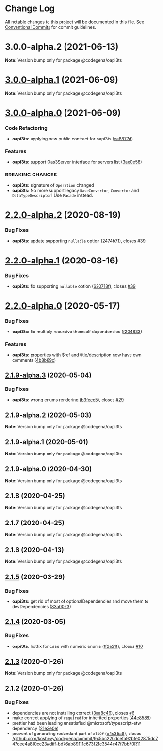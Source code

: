 # Change Log

All notable changes to this project will be documented in this file.
See [Conventional Commits](https://conventionalcommits.org) for commit guidelines.

# 3.0.0-alpha.2 (2021-06-13)

**Note:** Version bump only for package @codegena/oapi3ts





# [3.0.0-alpha.1](https://github.com/koshevy/codegena/compare/@codegena/oapi3ts@3.0.0-alpha.0...@codegena/oapi3ts@3.0.0-alpha.1) (2021-06-09)

**Note:** Version bump only for package @codegena/oapi3ts





# [3.0.0-alpha.0](https://github.com/koshevy/codegena/compare/@codegena/oapi3ts@2.2.0-alpha.2...@codegena/oapi3ts@3.0.0-alpha.0) (2021-06-09)


### Code Refactoring

* **oapi3ts:** applying new public contract for oapi3ts ([ea8877d](https://github.com/koshevy/codegena/commit/ea8877d80145191b1b65ea6698eefcd4dba15b81))


### Features

* **oapi3ts:** support Oas3Server interface for servers list ([3ae0e58](https://github.com/koshevy/codegena/commit/3ae0e5883121e47f317276bd1d4fbd006ec3d966))


### BREAKING CHANGES

* **oapi3ts:** signature of `Operation` changed
* **oapi3ts:** No more support legacy `BaseConvertor`, `Convertor` and `DataTypeDescriptor`! Use `Facade` instead.





# [2.2.0-alpha.2](https://github.com/koshevy/codegena/compare/@codegena/oapi3ts@2.2.0-alpha.1...@codegena/oapi3ts@2.2.0-alpha.2) (2020-08-19)


### Bug Fixes

* **oapi3ts:** update supporting `nullable` option ([2474b71](https://github.com/koshevy/codegena/commit/2474b71c0a3b22e0bcf34f13e672c2bc4522d9ab)), closes [#39](https://github.com/koshevy/codegena/issues/39)





# [2.2.0-alpha.1](https://github.com/koshevy/codegena/compare/@codegena/oapi3ts@2.2.0-alpha.0...@codegena/oapi3ts@2.2.0-alpha.1) (2020-08-16)


### Bug Fixes

* **oapi3ts:** fix supporting `nullable` option ([620718f](https://github.com/koshevy/codegena/commit/620718f499253178606a5c7e80f4ef219fd11d99)), closes [#39](https://github.com/koshevy/codegena/issues/39)





# [2.2.0-alpha.0](https://github.com/koshevy/codegena/compare/@codegena/oapi3ts@2.1.9-alpha.3...@codegena/oapi3ts@2.2.0-alpha.0) (2020-05-17)


### Bug Fixes

* **oapi3ts:** fix multiply recursive themself dependencies ([f204833](https://github.com/koshevy/codegena/commit/f204833be942d1bd720f2998d9da239ff6c1052a))


### Features

* **oapi3ts:** properties with $ref and title/description now have own comments ([4b8b89c](https://github.com/koshevy/codegena/commit/4b8b89c52df528d8ac9c6b2fd346f62b68877279))





## [2.1.9-alpha.3](https://github.com/koshevy/codegena/compare/@codegena/oapi3ts@2.1.9-alpha.2...@codegena/oapi3ts@2.1.9-alpha.3) (2020-05-04)


### Bug Fixes

* **oapi3ts:** wrong enums rendering ([b3feec5](https://github.com/koshevy/codegena/commit/b3feec5dfeb6d60e7eb6ff0a953a25b4fe9d9969)), closes [#29](https://github.com/koshevy/codegena/issues/29)





## 2.1.9-alpha.2 (2020-05-03)

**Note:** Version bump only for package @codegena/oapi3ts





## 2.1.9-alpha.1 (2020-05-01)

**Note:** Version bump only for package @codegena/oapi3ts





## 2.1.9-alpha.0 (2020-04-30)

**Note:** Version bump only for package @codegena/oapi3ts





## 2.1.8 (2020-04-25)

**Note:** Version bump only for package @codegena/oapi3ts





## 2.1.7 (2020-04-25)

**Note:** Version bump only for package @codegena/oapi3ts





## 2.1.6 (2020-04-13)

**Note:** Version bump only for package @codegena/oapi3ts





## [2.1.5](https://github.com/koshevy/codegena/compare/@codegena/oapi3ts@2.1.4...@codegena/oapi3ts@2.1.5) (2020-03-29)


### Bug Fixes

* **oapi3ts:** get rid of most of optionalDependencies and move them to devDependencies ([83a0023](https://github.com/koshevy/codegena/commit/83a0023ad88b3f4e14545a2cd275b989cdc2b45e))





## [2.1.4](https://github.com/koshevy/codegena/compare/@codegena/oapi3ts@2.1.3...@codegena/oapi3ts@2.1.4) (2020-03-05)


### Bug Fixes

* **oapi3ts:** hotfix for case with numeric enums ([ff2a21f](https://github.com/koshevy/codegena/commit/ff2a21f10697d0ebe6eb91cf2baf5377cd3d79ab)), closes [#10](https://github.com/koshevy/codegena/issues/10)





## [2.1.3](https://github.com/koshevy/codegena/compare/@codegena/oapi3ts@2.1.2...@codegena/oapi3ts@2.1.3) (2020-01-26)

**Note:** Version bump only for package @codegena/oapi3ts





## 2.1.2 (2020-01-26)


### Bug Fixes

* dependencies are not installing correct ([3aa8c46](https://github.com/koshevy/codegena/commit/3aa8c4600d00fe5af97a22c8f0c803bb5642a1bd)), closes [#6](https://github.com/koshevy/codegena/issues/6)
* make correct applying of `required` for inherited properties ([44e8588](https://github.com/koshevy/codegena/commit/44e85885d9752e733a8ec7cc70bbaec83a96a4e5))
* prettier had been leading unsatisfied @microsoft/typescript-etw dependency ([21e3e0e](https://github.com/koshevy/codegena/commit/21e3e0eefc521efb74a3df03ab6725ac80d3e9b7))
* prevent of generating redundant part of `allOf` ([c4c35a9](https://github.com/koshevy/codegena/commit/c4c35a970fd455dce9e03f3d44689386ffa8cf0b)), closes [/github.com/koshevy/codegena/commit/945bc220dcefa92bfe02875dc747cee4a810cc23#diff-bd76ab89111c673f21c3544e47f7bb70R11](https://github.com//github.com/koshevy/codegena/commit/945bc220dcefa92bfe02875dc747cee4a810cc23/issues/diff-bd76ab89111c673f21c3544e47f7bb70R11)
